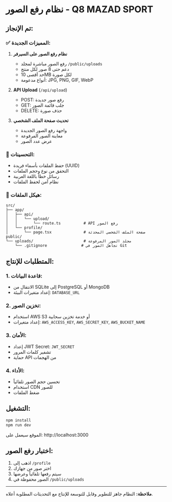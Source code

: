 # نظام رفع الصور - Q8 MAZAD SPORT

## تم الإنجاز:

### ✅ المميزات الجديدة:
1. **نظام رفع الصور على السيرفر**
   - رفع الصور مباشرة لمجلد `/public/uploads`
   - دعم حتى 8 صور لكل منتج
   - حد أقصى 10MB لكل صورة
   - أنواع مدعومة: JPG, PNG, GIF, WebP

2. **API Upload** (`/api/upload`)
   - POST: رفع صور جديدة
   - GET: جلب قائمة الصور
   - DELETE: حذف صورة

3. **تحديث صفحة الملف الشخصي**
   - واجهة رفع الصور الجديدة
   - معاينة الصور المرفوعة
   - عرض عدد الصور

### 🔧 التحسينات:
- حفظ الملفات بأسماء فريدة (UUID)
- التحقق من نوع وحجم الملفات
- رسائل خطأ باللغة العربية
- نظام آمن لحفظ الملفات

### 📁 هيكل الملفات:
```
src/
├── app/
│   ├── api/
│   │   └── upload/
│   │       └── route.ts          # API رفع الصور
│   └── profile/
│       └── page.tsx              # صفحة الملف الشخصي المحدثة
public/
└── uploads/                      # مجلد الصور المرفوعة
    └── .gitignore               # تجاهل الصور في Git
```

## المتطلبات للإنتاج:

### 1. قاعدة البيانات:
- الانتقال من SQLite إلى PostgreSQL أو MongoDB
- إعداد متغيرات البيئة: `DATABASE_URL`

### 2. تخزين الصور:
- استخدام AWS S3 أو خدمة تخزين سحابية
- إعداد متغيرات: `AWS_ACCESS_KEY`, `AWS_SECRET_KEY`, `AWS_BUCKET_NAME`

### 3. الأمان:
- إعداد JWT Secret: `JWT_SECRET`
- تشفير كلمات المرور
- حماية API من الهجمات

### 4. الأداء:
- تحسين حجم الصور تلقائياً
- استخدام CDN للصور
- ضغط الملفات

## التشغيل:
```bash
npm install
npm run dev
```

الموقع سيعمل على: http://localhost:3000

## اختبار رفع الصور:
1. اذهب إلى `/profile`
2. اختر صور من جهازك
3. سيتم رفعها تلقائياً وعرضها
4. الصور محفوظة في `/public/uploads`

---
**ملاحظة:** النظام جاهز للتطوير وقابل للتوسعة للإنتاج مع التحديثات المطلوبة أعلاه.